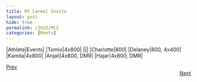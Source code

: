 ```yaml
---
title: Mt Carmel Invite
layout: post
hide: true
permalink: /2025/MCI
categories: [Meets]
---
```


|Athlete|Events|
|Tomio|4x800|
|||
|Charlotte|800|
|Delaney|800, 4x400|
|Kamila|4x800|
|Anjali|4x800, DMR|
|Hajar|4x800, DMR|


<div style="text-align: left"> <a href="{{site.baseurl}}/2025/DN">Prev</a></div> 
<div style="text-align: right"> <a href="{{site.baseurl}}/2025/WBI">Next</a></div>
